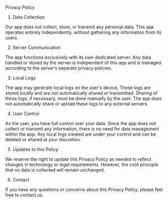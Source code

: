 Privacy Policy

1. Data Collection

Our app does not collect, store, or transmit any personal data. This app operates entirely independently, without gathering any information from its users.

2. Server Communication

The app functions exclusively with its own dedicated server. Any data handled or stored by the server is independent of this app and is managed according to the server’s separate privacy policies.

3. Local Logs

The app may generate local logs on the user's device. These logs are stored locally and are not automatically shared or transmitted. Sharing of these logs, if necessary, must be done manually by the user. The app does not automatically share or upload these logs to any external servers.

4. User Control

As the user, you have full control over your data. Since the app does not collect or transmit any information, there is no need for data management within the app. Any local logs created are under your control and can be deleted or shared at your discretion.

5. Updates to this Policy

We reserve the right to update this Privacy Policy as needed to reflect changes in technology or legal requirements. However, the core principle that no data is collected will remain unchanged.

6. Contact

If you have any questions or concerns about this Privacy Policy, please feel free to contact us.
